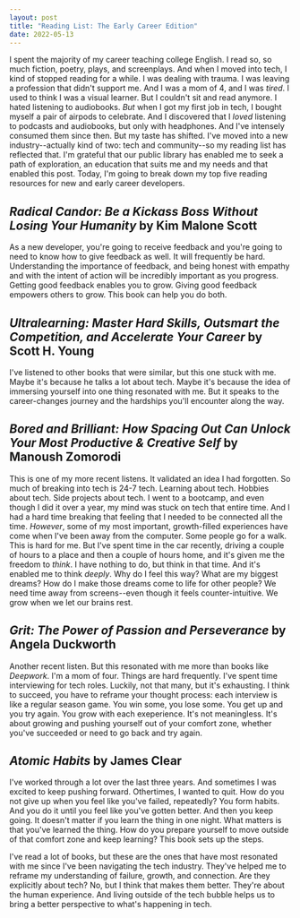 ```yaml
---
layout: post
title: "Reading List: The Early Career Edition"
date: 2022-05-13
---
```


I spent the majority of my career teaching college English. I read so, so much fiction, poetry, plays, and screenplays. And when I moved into tech, I kind of stopped reading for a while. I was dealing with trauma. I was leaving a profession that didn't support me. And I was a mom of 4, and I was _tired_. I used to think I was a visual learner. But I couldn't sit and read anymore. I hated listening to audiobooks. _But_ when I got my first job in tech, I bought myself a pair of airpods to celebrate. And I discovered that I _loved_ listening to podcasts and audiobooks, but only with headphones. And I've intensely consumed them since then. But my taste has shifted. I've moved into a new industry--actually kind of two: tech and community--so my reading list has reflected that. I'm grateful that our public library has enabled me to seek a path of exploration, an education that suits me and my needs and that enabled this post. Today, I'm going to break down my top five reading resources for new and early career developers.

## _Radical Candor: Be a Kickass Boss Without Losing Your Humanity_ by Kim Malone Scott

As a new developer, you're going to receive feedback and you're going to need to know how to give feedback as well. It will frequently be hard. Understanding the importance of feedback, and being honest with empathy and with the intent of action will be incredibly important as you progress. Getting good feedback enables you to grow. Giving good feedback empowers others to grow. This book can help you do both.

## _Ultralearning: Master Hard Skills, Outsmart the Competition, and Accelerate Your Career_ by Scott H. Young

I've listened to other books that were similar, but this one stuck with me. Maybe it's because he talks a lot about tech. Maybe it's because the idea of immersing yourself into one thing resonated with me. But it speaks to the career-changes journey and the hardships you'll encounter along the way. 

## _Bored and Brilliant: How Spacing Out Can Unlock Your Most Productive & Creative Self_ by Manoush Zomorodi 

This is one of my more recent listens. It validated an idea I had forgotten. So much of breaking into tech is 24-7 tech. Learning about tech. Hobbies about tech. Side projects about tech. I went to a bootcamp, and even though I did it over a year, my mind was stuck on tech that entire time. And I had a hard time breaking that feeling that I needed to be connected all the time. _However_, some of my most important, growth-filled experiences have come when I've been away from the computer. Some people go for a walk. This is hard for me. But I've spent time in the car recently, driving a couple of hours to a place and then a couple of hours home, and it's given me the freedom to _think_. I have nothing to do, but think in that time. And it's enabled me to think _deeply_. Why do I feel this way? What are my biggest dreams? How do I make those dreams come to life for other people? We need time away from screens--even though it feels counter-intuitive. We grow when we let our brains rest.

## _Grit: The Power of Passion and Perseverance_ by Angela Duckworth

Another recent listen. But this resonated with me more than books like _Deepwork_. I'm a mom of four. Things are hard frequently. I've spent time interviewing for tech roles. Luckily, not that many, but it's exhausting. I think to succeed, you have to reframe your thought process: each interview is like a regular season game. You win some, you lose some. You get up and you try again. You grow with each exeperience. It's not meaningless. It's about growing and pushing yourself out of your comfort zone, whether you've succeeded or need to go back and try again.

## _Atomic Habits_ by James Clear

I've worked through a lot over the last three years. And sometimes I was excited to keep pushing forward. Othertimes, I wanted to quit. How do you not give up when you feel like you've failed, repeatedly? You form habits. And you do it until you feel like you've gotten better. And then you keep going. It doesn't matter if you learn the thing in one night. What matters is that you've learned the thing. How do you prepare yourself to move outside of that comfort zone and keep learning? This book sets up the steps.

I've read a lot of books, but these are the ones that have most resonated with me since I've been navigating the tech industry. They've helped me to reframe my understanding of failure, growth, and connection. Are they explicitly about tech? No, but I think that makes them better. They're about the human experience. And living outside of the tech bubble helps us to bring a better perspective to what's happening in tech.

